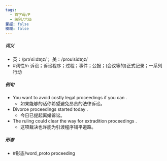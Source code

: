 ```yaml
---
tags:
  - 首字母/P
  - 级别/六级
掌握: false
模糊: false
---
```

##### 词义
- 英：/prəˈsiːdɪŋz/； 美：/proʊˈsidɪŋz/
- #词性/n  诉讼；诉讼程序；过程；事件；公报；(会议等的)正式记录；一系列行动
##### 例句
- You want to avoid costly legal proceedings if you can .
	- 如果能够的话你希望避免昂贵的法律诉讼。
- Divorce proceedings started today .
	- 今日已提起离婚诉讼。
- The ruling could clear the way for extradition proceedings .
	- 这项裁决也许能为引渡程序铺平道路。
##### 形态
- #形态/word_proto proceeding
